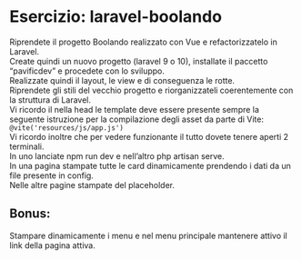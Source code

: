 Esercizio: laravel-boolando
===
Riprendete il progetto Boolando realizzato con Vue e refactorizzatelo in Laravel.  
Create quindi un nuovo progetto (laravel 9 o 10), installate il paccetto “pavificdev” e procedete con lo sviluppo.  
Realizzate quindi il layout, le view e di conseguenza le rotte.  
Riprendete gli stili del vecchio progetto e riorganizzateli coerentemente con la struttura di Laravel.  
Vi ricordo il nella head le template deve essere presente sempre la seguente istruzione per la compilazione degli asset da parte di Vite:  
`@vite('resources/js/app.js')`  
Vi ricordo inoltre che per vedere funzionante il tutto dovete tenere aperti 2 terminali.  
In uno lanciate npm run dev e nell’altro php artisan serve.  
In una pagina stampate tutte le card dinamicamente prendendo i dati da un file presente in config.  
Nelle altre pagine stampate del placeholder.  

## Bonus:
Stampare dinamicamente i menu e nel menu principale mantenere attivo il link della pagina attiva.
